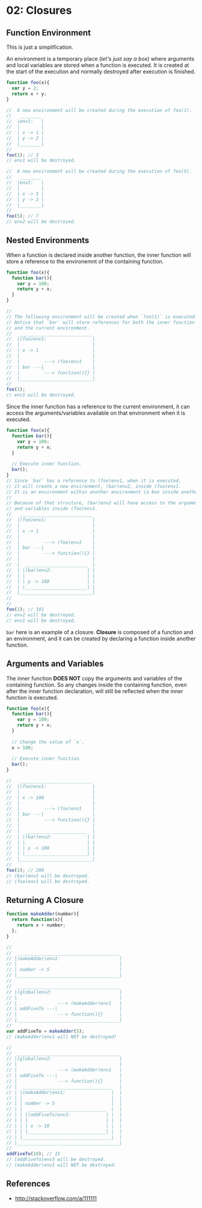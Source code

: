 # 02: Closures

## Function Environment

This is just a simplification.

An environment is a temporary place (*let's just say a box*) where arguments and local variables are stored when a function is executed. It is created at the start of the execution and normally destroyed after execution is finished.

```js
function foo(x){
  var y = 2;
  return x + y;
}

//  A new environment will be created during the execution of foo(1).
//   ________
//  |env1:   |
//  |        |
//  | x -> 1 |
//  | y -> 2 |
//  |________|
//
foo(1); // 3
// env1 will be destroyed.

//  A new environment will be created during the execution of foo(5).
//   ________
//  |env2:   |
//  |        |
//  | x -> 5 |
//  | y -> 2 |
//  |________|
//
foo(5); // 7
// env2 will be destroyed.
```

## Nested Environments

When a function is declared inside another function, the inner function will store a reference to the environemnt of the containing function.

```js
function foo(x){
  function bar(){
    var y = 100;
    return y + x;
  }
}

//
// The following environment will be created when `foo(1)` is executed. 
// Notice that `bar` will store references for both the inner function
// and the current environment.
//   ___________________________
//  |(foo)env1:                 |
//  |                           |
//  | x -> 1                    |
//  |                           |
//  |         ---> (foo)env1    |
//  | bar ---|                  |
//  |         ---> function(){} |
//  |___________________________|
//
foo(1);
// env1 will be destroyed.
```

Since the inner function has a reference to the current environment, it can access the arguments/variables available on that environment when it is executed.

```js
function foo(x){
  function bar(){
    var y = 100;
    return y + x;
  }
  
  // Execute inner function.
  bar();
}
// Since `bar` has a reference to (foo)env1, when it is executed, 
// it will create a new environment, (bar)env2, inside (foo)env1.
// It is an environment within another environment (a box inside another box).
//
// Because of that structure, (bar)env2 will have access to the arguments 
// and variables inside (foo)env1.
//   ___________________________
//  |(foo)env1:                 |
//  |                           |
//  | x -> 1                    |
//  |                           |
//  |         ---> (foo)env1    |
//  | bar ---|                  |
//  |         ---> function(){} |
//  |                           |
//  |  _______________________  |
//  | |(bar)env2:             | |
//  | |                       | |
//  | | y -> 100              | |
//  | |_______________________| |
//  |___________________________|
//
//
foo(1); // 101
// env2 will be destroyed.
// env1 will be destroyed.
```

`bar` here is an example of a closure. **Closure** is composed of a function and an environment, and it can be created by declaring a function inside another function.

## Arguments and Variables

The inner function **DOES NOT** copy the arguments and variables of the containing function. So any changes inside the containing function, even after the inner function declaration, will still be reflected when the inner function is executed.

```js
function foo(x){
  function bar(){
    var y = 100;
    return y + x;
  }
  
  // Change the value of `x`.
  x = 100;
  
  // Execute inner function.
  bar();
}

//   ___________________________
//  |(foo)env1:                 |
//  |                           |
//  | x -> 100                  |
//  |                           |
//  |         ---> (foo)env1    |
//  | bar ---|                  |
//  |         ---> function(){} |
//  |                           |
//  |  _______________________  |
//  | |(bar)env2:             | |
//  | |                       | |
//  | | y -> 100              | |
//  | |_______________________| |
//  |___________________________|
//
foo(1); // 200
// (bar)env2 will be destroyed.
// (foo)env1 will be destroyed.
```

## Returning A Closure

```js
function makeAdder(number){
  return function(x){
    return x + number;
  };
}

//
//  ______________________________________
// |(makeAdder)env1:                      |
// |                                      |
// | number -> 5                          |
// |______________________________________|
//
//  ______________________________________
// |(global)env2:                         |
// |                                      |
// |               ---> (makeAdder)env1   |
// | addFiveTo ---|                       |
// |               ---> function(){}      |
// |______________________________________|
//
var addFiveTo = makeAdder(5);
// (makeAdder)env1 will NOT be destroyed!

//
//  ______________________________________
// |(global)env2:                         |
// |                                      |
// |               ---> (makeAdder)env1   |
// | addFiveTo ---|                       |
// |               ---> function(){}      |
// |  _________________________________   |
// | |(makeAdder)env1:                 |  |
// | |                                 |  |
// | | number -> 5                     |  |
// | |  _____________________________  |  |
// | | |(addFiveTo)env3:             | |  |
// | | |                             | |  |
// | | | x -> 10                     | |  |
// | | |_____________________________| |  |
// | |_________________________________|  |
// |______________________________________|
//
addFiveTo(10); // 15
// (addFiveTo)env3 will be destroyed.
// (makeAdder)env1 will NOT be destroyed.
```

## References
- http://stackoverflow.com/a/111111
